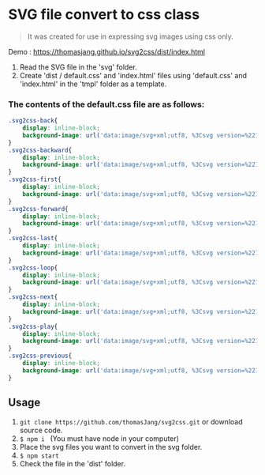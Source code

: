 # SVG file convert to css class
> It was created for use in expressing svg images using css only.

Demo : https://thomasjang.github.io/svg2css/dist/index.html

1. Read the SVG file in the 'svg' folder.
2. Create 'dist / default.css' and 'index.html' files using 'default.css' and 'index.html' in the 'tmpl' folder as a template.

### The contents of the default.css file are as follows:
```css
.svg2css-back{
    display: inline-block;
    background-image: url('data:image/svg+xml;utf8, %3Csvg version=%221.1%22 xmlns=%22http://www.w3.org/2000/svg%22 viewBox=%220 0 12 12%22%3E%3Ctitle%3Eback%3C/title%3E%3Cpath d=%22M9.75 1.5l-7.5 4.5 7.5 4.5z%22%3E%3C/path%3E%3C/svg%3E');
}
.svg2css-backward{
    display: inline-block;
    background-image: url('data:image/svg+xml;utf8, %3Csvg version=%221.1%22 xmlns=%22http://www.w3.org/2000/svg%22 viewBox=%220 0 12 12%22%3E%3Ctitle%3Ebackward%3C/title%3E%3Cpath d=%22M6.175 1.5v4.091l4.091-4.091v9l-4.091-4.091v4.091l-4.5-4.5z%22%3E%3C/path%3E%3C/svg%3E');
}
.svg2css-first{
    display: inline-block;
    background-image: url('data:image/svg+xml;utf8, %3Csvg version=%221.1%22 xmlns=%22http://www.w3.org/2000/svg%22 viewBox=%220 0 12 12%22%3E%3Ctitle%3Efirst%3C/title%3E%3Cpath d=%22M1.125 10.875v-9.75h1.625v4.469l4.063-4.063v4.063l4.063-4.063v8.938l-4.063-4.063v4.063l-4.063-4.063v4.469z%22%3E%3C/path%3E%3C/svg%3E');
}
.svg2css-forward{
    display: inline-block;
    background-image: url('data:image/svg+xml;utf8, %3Csvg version=%221.1%22 xmlns=%22http://www.w3.org/2000/svg%22 viewBox=%220 0 12 12%22%3E%3Ctitle%3Eforward%3C/title%3E%3Cpath d=%22M6 10.5v-4.091l-4.091 4.091v-9l4.091 4.091v-4.091l4.5 4.5z%22%3E%3C/path%3E%3C/svg%3E');
}
.svg2css-last{
    display: inline-block;
    background-image: url('data:image/svg+xml;utf8, %3Csvg version=%221.1%22 xmlns=%22http://www.w3.org/2000/svg%22 viewBox=%220 0 12 12%22%3E%3Ctitle%3Elast%3C/title%3E%3Cpath d=%22M10.875 1.125v9.75h-1.625v-4.469l-4.063 4.063v-4.063l-4.063 4.063v-8.938l4.063 4.063v-4.063l4.063 4.063v-4.469z%22%3E%3C/path%3E%3C/svg%3E');
}
.svg2css-loop{
    display: inline-block;
    background-image: url('data:image/svg+xml;utf8, %3Csvg version=%221.1%22 xmlns=%22http://www.w3.org/2000/svg%22 viewBox=%220 0 12 12%22%3E%3Ctitle%3Eloop%3C/title%3E%3Cpath d=%22M9.596 2.709c-0.891-0.973-2.172-1.584-3.596-1.584-2.692 0-4.875 2.183-4.875 4.875h0.914c0-2.188 1.773-3.961 3.961-3.961 1.171 0 2.224 0.509 2.949 1.317l-1.425 1.425h3.352v-3.352l-1.279 1.279z%22%3E%3C/path%3E%3Cpath d=%22M9.961 6c0 2.188-1.773 3.961-3.961 3.961-1.171 0-2.224-0.509-2.949-1.317l1.425-1.425h-3.352v3.352l1.279-1.279c0.891 0.973 2.172 1.584 3.596 1.584 2.692 0 4.875-2.183 4.875-4.875h-0.914z%22%3E%3C/path%3E%3C/svg%3E');
}
.svg2css-next{
    display: inline-block;
    background-image: url('data:image/svg+xml;utf8, %3Csvg version=%221.1%22 xmlns=%22http://www.w3.org/2000/svg%22 viewBox=%220 0 12 12%22%3E%3Ctitle%3Enext%3C/title%3E%3Cpath d=%22M8.902 1.125v9.75h-1.625v-4.469l-4.063 4.063v-8.938l4.063 4.063v-4.469z%22%3E%3C/path%3E%3C/svg%3E');
}
.svg2css-play{
    display: inline-block;
    background-image: url('data:image/svg+xml;utf8, %3Csvg version=%221.1%22 xmlns=%22http://www.w3.org/2000/svg%22 viewBox=%220 0 12 12%22%3E%3Ctitle%3Eplay%3C/title%3E%3Cpath d=%22M2.25 1.5l7.5 4.5-7.5 4.5z%22%3E%3C/path%3E%3C/svg%3E');
}
.svg2css-previous{
    display: inline-block;
    background-image: url('data:image/svg+xml;utf8, %3Csvg version=%221.1%22 xmlns=%22http://www.w3.org/2000/svg%22 viewBox=%220 0 12 12%22%3E%3Ctitle%3Eprevious%3C/title%3E%3Cpath d=%22M3.098 10.875v-9.75h1.625v4.469l4.063-4.063v8.938l-4.063-4.063v4.469z%22%3E%3C/path%3E%3C/svg%3E');
}
```

## Usage
 
1. `git clone https://github.com/thomasJang/svg2css.git` or download source code.
2. `$ npm i ` (You must have node in your computer)
3. Place the svg files you want to convert in the svg folder.
4. `$ npm start`
5. Check the file in the 'dist' folder.